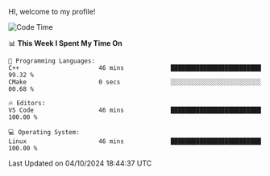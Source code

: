 HI, welcome to my profile!
<!--START_SECTION:waka-->
![Code Time](http://img.shields.io/badge/Code%20Time-1%2C897%20hrs%2022%20mins-blue)

📊 **This Week I Spent My Time On** 

```text
💬 Programming Languages: 
C++                      46 mins             █████████████████████████   99.32 % 
CMake                    0 secs              ░░░░░░░░░░░░░░░░░░░░░░░░░   00.68 % 

🔥 Editors: 
VS Code                  46 mins             █████████████████████████   100.00 % 

💻 Operating System: 
Linux                    46 mins             █████████████████████████   100.00 % 
```


 Last Updated on 04/10/2024 18:44:37 UTC
<!--END_SECTION:waka-->
